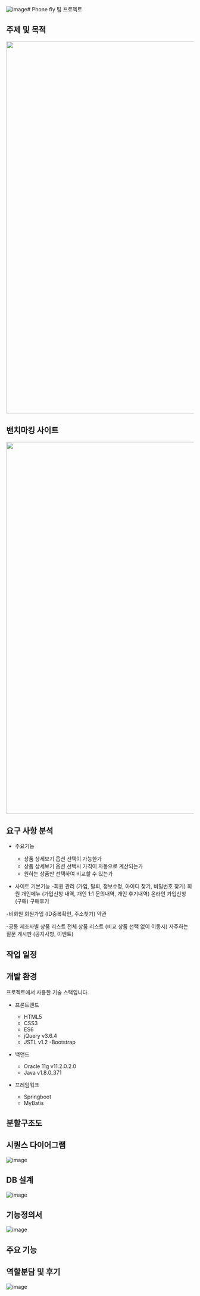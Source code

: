 ![image](https://github.com/parkminseok56/phone_fly/assets/133790403/007016ce-9245-4752-b67d-3e783cf6ab1b)# Phone fly 팀 프로젝트

## 주제 및 목적

<p align="center">
  <img src="https://github.com/parkminseok56/phone_fly/assets/133790403/eccf702d-e6ad-4ac8-9a3b-7ac1bc47fc9f" width="1000">
</p>

## 밴치마킹 사이트
<p align="center">
 <img src="https://github.com/parkminseok56/phone_fly/assets/133790403/5a66702c-dce0-45ba-bbf6-aead6ce58b20"width="1000">
</p>

## 요구 사항 분석

- 주요기능
  - 상품 상세보기 옵션 선택이 가능한가
  - 상품 상세보기 옵션 선택시 가격이 자동으로 계산되는가
  - 원하는 상품만 선택하여 비교할 수 있는가

- 사이트 기본기능
  -회원
관리 (가입, 탈퇴, 정보수정, 아이디 찾기, 비밀번호 찾기)
회원 개인메뉴 (가입신청 내역, 개인 1:1 문의내역, 개인 후기내역)
온라인 가입신청 (구매)
구매후기

-비회원
회원가입 (ID중복확인, 주소찾기)
약관

-공통
제조사별 상품 리스트
전체 상품 리스트 (비교 상품 선택 없이 이동시)
자주하는 질문
게시판 (공지사항, 이벤트)











## 작업 일정


## 개발 환경

 프로젝트에서 사용한 기술 스택입니다. 

- 프론트앤드
  - HTML5
  - CSS3
  - ES6
  - jQuery v3.6.4
  - JSTL v1.2
  -Bootstrap

- 백앤드
  - Oracle 11g v11.2.0.2.0
  - Java v1.8.0_371
  
- 프레임워크 
  - Springboot
  - MyBatis

## 분할구조도


## 시퀀스 다이어그램
![image](https://github.com/parkminseok56/phone_fly/assets/133790403/e7d06bdf-4c32-41b6-897c-0ecabbe5df8a)



## DB 설계
![image](https://github.com/parkminseok56/phone_fly/assets/133790403/6da8564b-d6ed-4863-b32c-54b2aa877bea)


## 기능정의서
![image](https://github.com/parkminseok56/phone_fly/assets/133790403/7a604b60-f8c2-4ac8-9241-0717e28dec06)





## 주요 기능





## 역할분담 및 후기
![image](https://github.com/parkminseok56/phone_fly/assets/133790403/21ed5372-d8fc-4e4a-ae72-adaf35e598b7)









